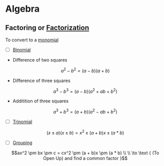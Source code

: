 # Algebra

## Factoring or [Factorization](https://en.wikipedia.org/wiki/Factorization)

To convert to a [monomial](https://en.wikipedia.org/wiki/Monomial)

- [ ] [Binomial](https://en.wikipedia.org/wiki/Binomial_(polynomial))

* Difference of two squares

```math
a^2 - b^2 = (a - b)(a + b)
```

* Difference of three squares

```math
a^3 - b^3 = (a - b)(a^2 + ab + b^2)
```

* Additition of three squares

```math
a^3 + b^3 = (a + b)(a^2 - ab + b^2)
```

- [ ] [Trinomial](https://en.wikipedia.org/wiki/Trinomial)

```math
(x \pm a)(x \pm b) = x^2 \pm (a + b) x \pm (a * b)
```

- [ ] [Grouping](https://www.khanacademy.org/math/algebra/x2f8bb11595b61c86:quadratics-multiplying-factoring/x2f8bb11595b61c86:factor-quadratics-grouping/a/factoring-by-grouping)

```math
ax^2 \pm bx \pm c = cx^2 \pm (a + b)x \pm (a * b) \\
\\
\to \text { (To Open Up) and find a common factor }
```
